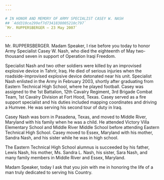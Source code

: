 ```yaml
---
---

# IN HONOR AND MEMORY OF ARMY SPECIALIST CASEY W. NASH
## `4dd310ce299ef7d7341838005210c797`
`Mr. RUPPERSBERGER — 23 May 2007`

---
```



Mr. RUPPERSBERGER. Madam Speaker, I rise before you today to honor 
Army Specialist Casey W. Nash, who died the eighteenth of May two-
thousand seven in support of Operation Iraqi Freedom.

Specialist Nash and two other soldiers were killed by an improvised 
explosive device in Tahrir, Iraq. He died of serious injuries when the 
roadside-improvised explosive device detonated near his unit. 
Specialist Nash enlisted in the Army in February 2003, shortly after 
graduating from Eastern Technical High School, where he played 
football. Casey was assigned to the 1st Battalion, 12th Cavalry 
Regiment, 3rd Brigade Combat Team, 1st Cavalry Division at Fort Hood, 
Texas. Casey served as a fire support specialist and his duties 
included mapping coordinates and driving a Humvee. He was serving his 
second tour of duty in Iraq.

Casey Nash was born in Pasadena, Texas, and moved to Middle River, 
Maryland with his family when he was a child. He attended Victory Villa 
Elementary School and Middle River Middle School before attending 
Eastern Technical High School. Casey moved to Essex, Maryland with his 
mother, Sandra Nash, and his sister while he was in high school.

The Eastern Technical High School alumnus is succeeded by his father, 
Lewis Nash, his mother, Ms. Sandra L. Nash, his sister, Sara Nash, and 
many family members in Middle River and Essex, Maryland.

Madam Speaker, today I ask that you join with me in honoring the life 
of a man truly dedicated to serving his Country.
